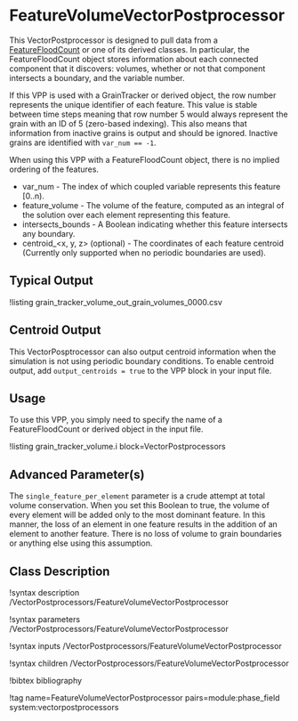 # FeatureVolumeVectorPostprocessor

This VectorPostprocessor is designed to pull data from a [FeatureFloodCount](FeatureFloodCount.md) or one of its
derived classes. In particular, the FeatureFloodCount object stores information
about each connected component that it discovers: volumes, whether or not that component intersects a
boundary, and the variable number.

If this VPP is used with a GrainTracker or derived object, the row number represents the unique identifier of each
feature. This value is stable between time steps meaning that row number 5 would always represent the grain with an
ID of 5 (zero-based indexing). This also means that information from inactive grains is output and should be ignored.
Inactive grains are identified with `var_num == -1`.

When using this VPP with a FeatureFloodCount object, there is no implied ordering of the features.

- var_num - The index of which coupled variable represents this feature [0..n).
- feature_volume - The volume of the feature, computed as an integral of the solution over each element representing this feature.
- intersects_bounds - A Boolean indicating whether this feature intersects any boundary.
- centroid_<x, y, z> (optional) - The coordinates of each feature centroid (Currently only supported when no periodic boundaries are used).

## Typical Output

!listing grain_tracker_volume_out_grain_volumes_0000.csv

## Centroid Output

This VectorPosptrocessor can also output centroid information when the simulation is not using periodic boundary conditions. To enable
centroid output, add `output_centroids = true` to the VPP block in your input file.

## Usage

To use this VPP, you simply need to specify the name of a FeatureFloodCount or derived object in
the input file.

!listing grain_tracker_volume.i block=VectorPostprocessors

## Advanced Parameter(s)

The `single_feature_per_element` parameter is a crude attempt at total volume conservation. When you set this Boolean to true, the volume of every element
will be added only to the most dominant feature. In this manner, the loss of an element in one feature results in the addition of an element to another feature.
There is no loss of volume to grain boundaries or anything else using this assumption.

## Class Description

!syntax description /VectorPostprocessors/FeatureVolumeVectorPostprocessor

!syntax parameters /VectorPostprocessors/FeatureVolumeVectorPostprocessor

!syntax inputs /VectorPostprocessors/FeatureVolumeVectorPostprocessor

!syntax children /VectorPostprocessors/FeatureVolumeVectorPostprocessor

!bibtex bibliography

!tag name=FeatureVolumeVectorPostprocessor pairs=module:phase_field system:vectorpostprocessors

